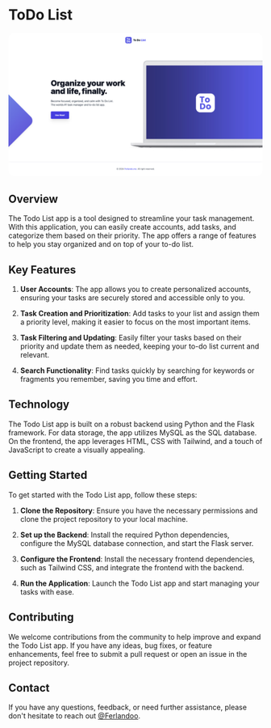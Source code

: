 # ToDo List

<img src="https://github.com/Ferlandoo/ToDo/blob/main/structure/static/images/screenshot-full-hd.jpg" alt="app-screenshot" style="border-radius: 10px;">

## Overview
The Todo List app is a tool designed to streamline your task management. With this application, you can easily create accounts, add tasks, and categorize them based on their priority. The app offers a range of features to help you stay organized and on top of your to-do list.

## Key Features

1. **User Accounts**: The app allows you to create personalized accounts, ensuring your tasks are securely stored and accessible only to you.

2. **Task Creation and Prioritization**: Add tasks to your list and assign them a priority level, making it easier to focus on the most important items.

3. **Task Filtering and Updating**: Easily filter your tasks based on their priority and update them as needed, keeping your to-do list current and relevant.

4. **Search Functionality**: Find tasks quickly by searching for keywords or fragments you remember, saving you time and effort.

## Technology

The Todo List app is built on a robust backend using Python and the Flask framework. For data storage, the app utilizes MySQL as the SQL database. On the frontend, the app leverages HTML, CSS with Tailwind, and a touch of JavaScript to create a visually appealing.

## Getting Started

To get started with the Todo List app, follow these steps:

1. **Clone the Repository**: Ensure you have the necessary permissions and clone the project repository to your local machine.

2. **Set up the Backend**: Install the required Python dependencies, configure the MySQL database connection, and start the Flask server.

3. **Configure the Frontend**: Install the necessary frontend dependencies, such as Tailwind CSS, and integrate the frontend with the backend.

4. **Run the Application**: Launch the Todo List app and start managing your tasks with ease.

## Contributing

We welcome contributions from the community to help improve and expand the Todo List app. If you have any ideas, bug fixes, or feature enhancements, feel free to submit a pull request or open an issue in the project repository.

## Contact

If you have any questions, feedback, or need further assistance, please don't hesitate to reach out [@Ferlandoo](https://www.github.com/Ferlandoo).
